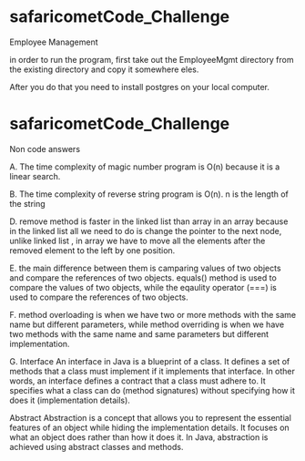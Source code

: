# safaricometCode_Challenge

Employee Management

in order to run the program, first take out the EmployeeMgmt directory from the existing directory and copy it somewhere eles.

After you do that you need to install postgres on your local computer.


# safaricometCode_Challenge

Non code answers

A. The time complexity of magic number program is O(n) because it is a linear search.

B. The time complexity of reverse string program is O(n). n is the length of the string

D. remove method is faster in the linked list than array in an array because in the linked list 
    all we need to do is change the pointer to the next node, unlike linked list , in array
    we have to move all the elements after the removed element to the left by one position.

E. the main difference between them is camparing values of two objects and compare the references of two objects.
    equals() method is used to compare the values of two objects, 
    while the eqaulity operator (===) is used to compare the references of two objects.

F. method overloading is when we have two or more methods with the same name but different parameters, 
    while method overriding is when we have two methods with the same name and same parameters but different implementation.

G. Interface
        An interface in Java is a blueprint of a class. It defines a set of methods that a class must implement if it implements that interface. In other words, 
        an interface defines a contract that a class must adhere to. It specifies what a class can do (method signatures) without specifying how it does it (implementation details).

   Abstract
        Abstraction is a concept that allows you to represent the essential features of an object while hiding the implementation details. 
        It focuses on what an object does rather than how it does it. In Java, abstraction is achieved using abstract classes and methods.



                 


